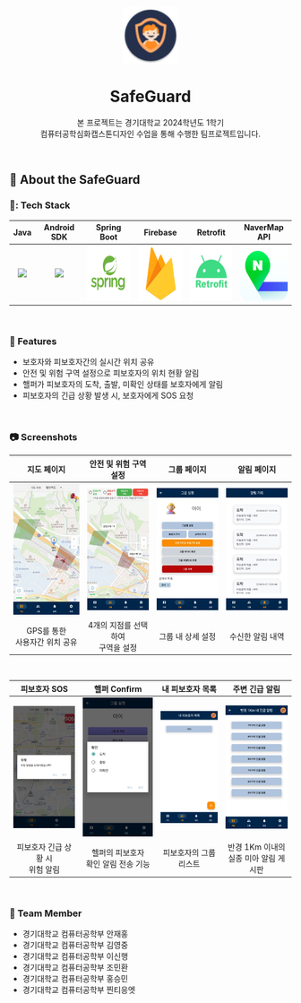 <div align="center">

  <img src="https://github.com/2024-KGU-Advanced-Capstone-Design/safeGuardApp/blob/main/app/src/main/res/mipmap-hdpi/ic_launcher_round.webp" alt="logo" width="100" height="auto" />
  <h1>SafeGuard</h1>
  
  <p>
    본 프로젝트는 경기대학교 2024학년도 1학기<br>컴퓨터공학심화캡스톤디자인 수업을 통해 수행한 팀프로젝트입니다.
  </p>
  
</div>

<br />
  


## :star2: About the SafeGuard


### 📃: Tech Stack
|   Java   |   Android SDK  |  Spring Boot  | Firebase | Retrofit | NaverMap API |
| :------: | :------------: | :-----------: | :------: | :------: | :----------: |
| <img src="https://github.com/cm2hcm2h/Minesweeper_Android_App/blob/2cb5c3b9e97b90856b59a9c35ca8b48d6e1aa800/javaIcon.png" height="100">  | <img src="https://github.com/cm2hcm2h/Minesweeper_Android_App/blob/2cb5c3b9e97b90856b59a9c35ca8b48d6e1aa800/android.png" height="100"> | <img src="spring.png" height="100"> | <img src="firebase.png" height="100"> | <img src="retrofit.png" height="100"> | <img src="navermap.png" height="100"> |

<br>


### :dart: Features

- 보호자와 피보호자간의 실시간 위치 공유
- 안전 및 위험 구역 설정으로 피보호자의 위치 현황 알림
- 핼퍼가 피보호자의 도착, 출발, 미확인 상태를 보호자에게 알림
- 피보호자의 긴급 상황 발생 시, 보호자에게 SOS 요청

<br>


### :camera: Screenshots

|   지도 페이지   |   안전 및 위험 구역 설정   |  그룹 페이지   |  알림 페이지  |
| :-------------: | :-------------------------: | :------------: | :------------: |
| <img src="map.jpg" alt="map screenshot" weight="25%" /> | <img src="setSector.jpg" alt="setSector screenshot" weight="25%" /> | <img src="group.jpg" alt="group screenshot" weight="25%" /> | <img src="notification.png" alt="notification screenshot" weight="25%" /> |
| GPS를 통한<br>사용자간 위치 공유 | 4개의 지점를 선택하여<br>구역을 설정 | 그룹 내 상세 설정 | 수신한 알림 내역  |

<br>

|   피보호자 SOS   |   핼퍼 Confirm   |  내 피보호자 목록  |  주변 긴급 알림  |
| :--------------: | :-------------------------: | :------------: | :------------: |
| <img src="sos.png" alt="sos screenshot" weight="25%" /> | <img src="confirm.png" alt="confirm screenshot" weight="25%" /> | <img src="grouplist.png" alt="grouplist screenshot" weight="25%" /> | <img src="notice.png" alt="notice screenshot" weight="25%" /> |
| 피보호자 긴급 상황 시<br>위험 알림 | 헬퍼의 피보호자<br>확인 알림 전송 기능 | 피보호자의 그룹 리스트 | 반경 1Km 이내의<br>실종 미아 알림 게시판 |

<br>

### :two_men_holding_hands: Team Member
- 경기대학교 컴퓨터공학부 안재홍
- 경기대학교 컴퓨터공학부 김영중
- 경기대학교 컴퓨터공학부 이신행
- 경기대학교 컴퓨터공학부 조민환
- 경기대학교 컴퓨터공학부 홍승민
- 경기대학교 컴퓨터공학부 찐티응엣

  
